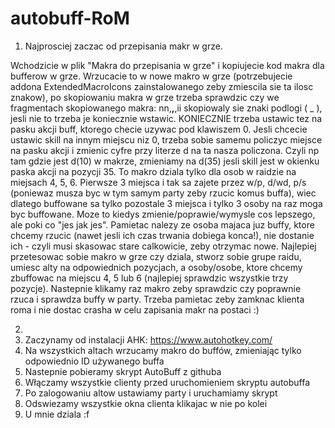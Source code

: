 # autobuff-RoM
1. Najprosciej zaczac od przepisania makr w grze.

  Wchodzicie w plik "Makra do przepisania w grze" i kopiujecie kod makra dla bufferow w grze.
  Wrzucacie to w nowe makro w grze (potrzebujecie addona ExtendedMacroIcons zainstalowanego zeby zmiescila sie ta ilosc znakow), po skopiowaniu makra w grze trzeba sprawdzic czy we fragmentach skopiowanego makra: nn,__,__,ii skopiowaly sie znaki podlogi ( _ ), jesli nie to trzeba je koniecznie wstawic.
  KONIECZNIE trzeba ustawic tez na pasku akcji buff, ktorego checie uzywac pod klawiszem 0. Jesli chcecie ustawic skill na innym miejscu niz 0, trzeba sobie samemu policzyc miejsce na pasku akcji i zmienic cyfre przy literze d na ta nasza policzona. Czyli np tam gdzie jest d(10) w makrze, zmieniamy na d(35) jesli skill jest w okienku paska akcji na pozycji 35.
  To makro dziala tylko dla osob w raidzie na miejsach 4, 5, 6. Pierwsze 3 miejsca i tak sa zajete przez w/p, d/wd, p/s (poniewaz musza byc w tym samym party zeby rzucic komus buffa), wiec dlatego buffowane sa tylko pozostale 3 miejsca i tylko 3 osoby na raz moga byc buffowane. Moze to kiedys zmienie/poprawie/wymysle cos lepszego, ale poki co "jes jak jes". Pamietac nalezy ze osoba majaca juz buffy, ktore chcemy rzucic (nawet jesli ich czas trwania dobiega konca!), nie dostanie ich - czyli musi skasowac stare calkowicie, zeby otrzymac nowe.
  Najlepiej przetesowac sobie makro w grze czy dziala, stworz sobie grupe raidu, umiesc alty na odpowiednich pozycjach, a osoby/osobe, ktore chcemy zbuffowac na miejscu 4, 5 lub 6 (najlepiej sprawdzic wszystkie trzy pozycje). Nastepnie klikamy raz makro zeby sprawdzic czy poprawnie rzuca i sprawdza buffy w party. Trzeba pamietac zeby zamknac klienta roma i nie dostac crasha w celu zapisania makr na postaci :)
  
2.
3. Zaczynamy od instalacji AHK: https://www.autohotkey.com/
4. Na wszystkich altach wrzucamy makro do buffów, zmieniając tylko odpowiednio ID używanego buffa
5. Nastepnie pobieramy skrypt AutoBuff z githuba
6. Włączamy wszystkie clienty przed uruchomieniem skryptu autobuffa
7. Po zalogowaniu altow ustawiamy party i uruchamiamy skrypt
8. Odswiezamy wszystkie okna clienta klikajac w nie po kolei
9. U mnie dziala :f
